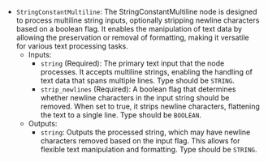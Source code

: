 - `StringConstantMultiline`: The StringConstantMultiline node is designed to process multiline string inputs, optionally stripping newline characters based on a boolean flag. It enables the manipulation of text data by allowing the preservation or removal of formatting, making it versatile for various text processing tasks.
    - Inputs:
        - `string` (Required): The primary text input that the node processes. It accepts multiline strings, enabling the handling of text data that spans multiple lines. Type should be `STRING`.
        - `strip_newlines` (Required): A boolean flag that determines whether newline characters in the input string should be removed. When set to true, it strips newline characters, flattening the text to a single line. Type should be `BOOLEAN`.
    - Outputs:
        - `string`: Outputs the processed string, which may have newline characters removed based on the input flag. This allows for flexible text manipulation and formatting. Type should be `STRING`.
